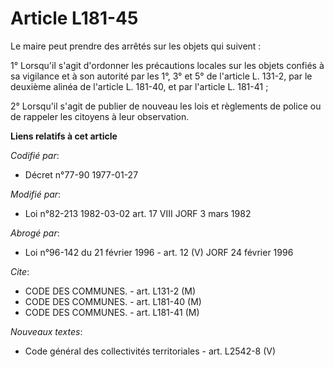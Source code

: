 # Article L181-45

Le maire peut prendre des arrêtés sur les objets qui suivent :

1° Lorsqu'il s'agit d'ordonner les précautions locales sur les objets confiés à sa vigilance et à son autorité par les 1°, 3°
et 5° de l'article L. 131-2, par le deuxième alinéa de l'article L. 181-40, et par l'article L. 181-41 ;

2° Lorsqu'il s'agit de publier de nouveau les lois et règlements de police ou de rappeler les citoyens à leur observation.

**Liens relatifs à cet article**

_Codifié par_:

  - Décret n°77-90 1977-01-27

_Modifié par_:

  - Loi n°82-213 1982-03-02 art. 17 VIII JORF 3 mars 1982

_Abrogé par_:

  - Loi n°96-142 du 21 février 1996 - art. 12 (V) JORF 24 février 1996

_Cite_:

  - CODE DES COMMUNES. - art. L131-2 (M)
  - CODE DES COMMUNES. - art. L181-40 (M)
  - CODE DES COMMUNES. - art. L181-41 (M)

_Nouveaux textes_:

  - Code général des collectivités territoriales - art. L2542-8 (V)

